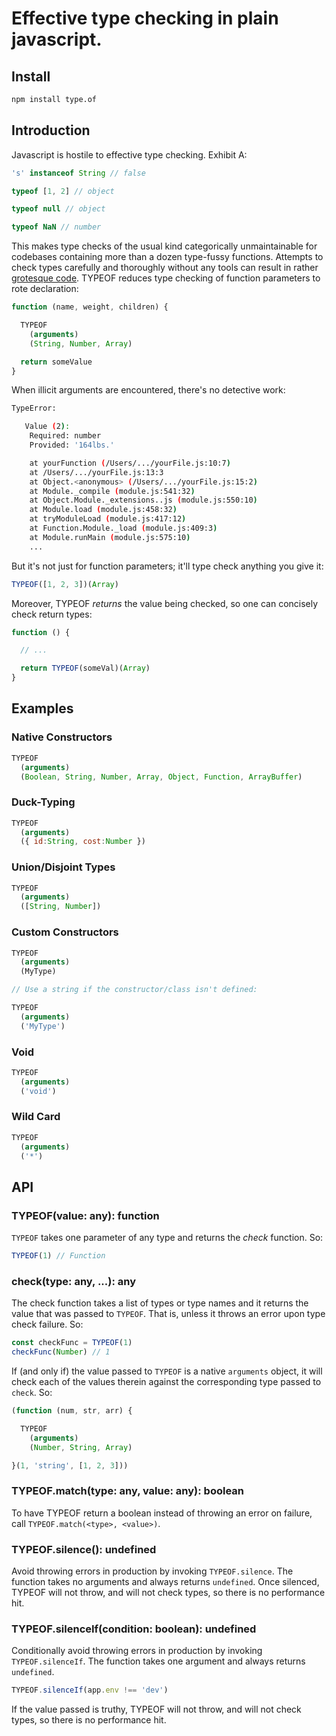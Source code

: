 # Effective type checking in plain javascript.
## Install
```sh
npm install type.of
```


## Introduction

Javascript is hostile to effective type checking. Exhibit A:

```js
's' instanceof String // false

typeof [1, 2] // object

typeof null // object

typeof NaN // number
```

This makes type checks of the usual kind categorically unmaintainable for codebases containing more than a dozen type-fussy functions. Attempts to check types carefully and thoroughly without any tools can result in rather [grotesque code](https://www.joyent.com/node-js/production/design/errors#an-example). TYPEOF reduces type checking of function parameters to rote declaration:

```js
function (name, weight, children) {

  TYPEOF
    (arguments)
    (String, Number, Array)

  return someValue
}
```

When illicit arguments are encountered, there's no detective work:

```sh
TypeError:

   Value (2):
    Required: number
    Provided: '164lbs.'

    at yourFunction (/Users/.../yourFile.js:10:7)
    at /Users/.../yourFile.js:13:3
    at Object.<anonymous> (/Users/.../yourFile.js:15:2)
    at Module._compile (module.js:541:32)
    at Object.Module._extensions..js (module.js:550:10)
    at Module.load (module.js:458:32)
    at tryModuleLoad (module.js:417:12)
    at Function.Module._load (module.js:409:3)
    at Module.runMain (module.js:575:10)
    ...
```

But it's not just for function parameters; it'll type check anything you give it:

```js
TYPEOF([1, 2, 3])(Array)
```

Moreover, TYPEOF *returns* the value being checked, so one can concisely check return types:

```js
function () {

  // ...

  return TYPEOF(someVal)(Array)
}
```

## Examples
### Native Constructors
```js
TYPEOF
  (arguments)
  (Boolean, String, Number, Array, Object, Function, ArrayBuffer)
```

### Duck-Typing
```js
TYPEOF
  (arguments)
  ({ id:String, cost:Number })
```

### Union/Disjoint Types
```js
TYPEOF
  (arguments)
  ([String, Number])
```

### Custom Constructors
```js
TYPEOF
  (arguments)
  (MyType)

// Use a string if the constructor/class isn't defined:

TYPEOF
  (arguments)
  ('MyType')
```

### Void
```js
TYPEOF
  (arguments)
  ('void')
```

### Wild Card
```js
TYPEOF
  (arguments)
  ('*')
```

## API
### TYPEOF(value: any): function
```TYPEOF``` takes one parameter of any type and returns the *check* function. So:

```js
TYPEOF(1) // Function
```

### check(type: any, ...): any
The check function takes a list of types or type names and it returns the value that was passed to `TYPEOF`. That is, unless it throws an error upon type check failure. So:

```js
const checkFunc = TYPEOF(1)
checkFunc(Number) // 1
```

If (and only if) the value passed to `TYPEOF` is a native `arguments` object, it will check each of the values therein against the corresponding type passed to `check`. So:

```js
(function (num, str, arr) {

  TYPEOF
    (arguments)
    (Number, String, Array)

}(1, 'string', [1, 2, 3]))
```

### TYPEOF.match(type: any, value: any): boolean
To have TYPEOF return a boolean instead of throwing an error on failure, call `TYPEOF.match(<type>, <value>)`.

### TYPEOF.silence(): undefined
Avoid throwing errors in production by invoking `TYPEOF.silence`. The function takes no arguments and always returns `undefined`. Once silenced, TYPEOF will not throw, and will not check types, so there is no performance hit.

### TYPEOF.silenceIf(condition: boolean): undefined
Conditionally avoid throwing errors in production by invoking `TYPEOF.silenceIf`. The function takes one argument and always returns `undefined`.

```js
TYPEOF.silenceIf(app.env !== 'dev')
```

If the value passed is truthy, TYPEOF will not throw, and will not check types, so there is no performance hit.
